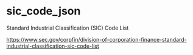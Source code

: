 # sic_code_json
Standard Industrial Classification (SIC) Code List


https://www.sec.gov/corpfin/division-of-corporation-finance-standard-industrial-classification-sic-code-list